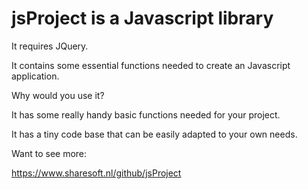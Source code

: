 
# jsProject is a Javascript library

It requires JQuery.

It contains some essential functions needed to create an Javascript application.


Why would you use it?


It has some really handy basic functions needed for your project.

It has a tiny code base that can be easily adapted to your own needs.

Want to see more:

https://www.sharesoft.nl/github/jsProject